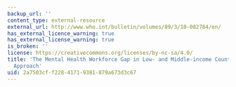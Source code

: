 ```yaml
---
backup_url: ''
content_type: external-resource
external_url: http://www.who.int/bulletin/volumes/89/3/10-082784/en/
has_external_licence_warning: true
has_external_license_warning: true
is_broken: ''
license: https://creativecommons.org/licenses/by-nc-sa/4.0/
title: 'The Mental Health Workforce Gap in Low- and Middle-income Countries: A Needs-based
  Approach'
uid: 2a7503cf-f228-4171-9381-879a673d3c67
---
```

